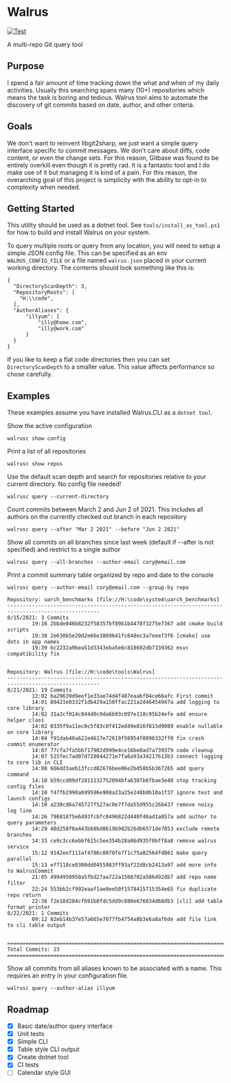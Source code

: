 # Walrus

[![Test](https://github.com/corytodd/Walrus/actions/workflows/run_tests.yml/badge.svg)](https://github.com/corytodd/Walrus/actions/workflows/run_tests.yml)

A multi-repo Git query tool

## Purpose

I spend a fair amount of time tracking down the what and when of my daily activities. Usually this searching spans many (10+) repositories which means the task is boring and tedious. Walrus 
tool aims to automate the discovery of git commits based on date, author, and other criteria. 

## Goals

We don't want to reinvent libgit2sharp, we just want a simple query interface specific to commit messages. We don't care about diffs, code content, or even the change sets.
For this reason, Gitbase was found to be entirely overkill even though it is pretty rad. It is a fantastic tool and I do make use of it but managing it is kind of a pain. For this reason, the 
overarching goal of this project is simplicity with the ability to opt-in to complexity when needed.

## Getting Started

This utility should be used as a dotnet tool. See `tools/install_as_tool.ps1` for how to build and install Walrus on your system.

To query multiple roots or query from any location, you will need to setup a simple JSON config file. This can be specified as an env `WALRUS_CONFIG_FILE` or a file
named `walrus.json` placed in your current working directory. The contents should look something like this is:

```
{
  "DirectoryScanDepth": 3,
  "RepositoryRoots": [
    "H:\\code",
  ],
  "AuthorAliases": {
	  "illyum": [
		  "illy@home.com",
		  "illy@work.com"
	  ]
  }
}
```

If you like to keep a flat code directories then you can set `DirectoryScanDepth` to a smaller value. This value affects performance so chose carefully.


## Examples

These examples assume you have installed Walrus.CLI as a `dotnet tool`.

Show the active configuration
```
walrusc show config
```
  
Print a list of all repositories
```
walrusc show repos
```

Use the default scan depth and search for repositories relative to your current directory. No config file needed!
```
walrusc query --current-directory
```
  
Count commits between March 2 and Jun 2 of 2021. This includes all authors on the currently checked out branch in each repository
```
walrusc query --after "Mar 2 2021" --before "Jun 2 2021"
```
  

Show all commits on all branches since last week (default if --after is not specified) and restrict to a single author
```
walrusc query --all-branches --author-email cory@email.com
```

Print a commit summary table organized by repo and date to the console
```
walrusc query --author-email cory@email.com --group-by repo

Repository: uarch_benchmarks [file://H:\code\system\uarch_benchmarks]
----------------------------------------------------------------------------------------------------
8/15/2021: 3 Commits
        19:16 2bbde046b8232f58357bf89b1b4478f3275e7367 add cmake build scripts
        19:38 2e630b5e20d2e66e3809641fc648ec3a7eeef3f6 [cmake] use dots in app names
        19:39 bc2232a9bea51d3343eba5e6c818692db7339362 msvc compatibility fix


Repository: Walrus [file://H:\code\tools\Walrus]
----------------------------------------------------------------------------------------------------
8/21/2021: 19 Commits
        12:02 ba29639d9eef1e33ae74d4f487eaabf04ce66afc First commit
        14:01 89421e0332f1db429a150ffac221a2d46454947a add logging to core library
        14:02 31a2cf014c844d0c9da6b93c097e118c95b24efe add ensure helper class
        14:02 0335f9a11ec0c5f83c0f412ed49e816f815d9089 enable nullable on core library
        14:04 f91dab40a622e4617e72619f56954f0896332ff0 fix crash commit enumerator
        14:07 77cfa7fa5bb717902d999e4ce16be8ad7a739379 code cleanup
        14:07 515fec7ad07d728044271e7fa6a93a34217613b3 connect logging to core lib in CLI
        14:08 666dd3aeb13fccd82676bee06e2bd50b5b367265 add query command
        14:10 b59ccd09df2811132752094bfa6307b6fbae3e40 stop tracking config files
        14:10 f47fb2990a0d9596e908a23a25e248b0b10a1f37 ignore test and launch configs
        14:10 a238cd6a745727f527ac0e7f7da55d955c26b437 remove noisy log line
        14:26 79681875e6493fcbfc0496822d440f46ad1a857a add author to query parameters
        14:29 48d258f0a443b68bd8619b982b26db6571de7853 exclude remote branches
        14:33 ce9c3cc6ebbf615c5ee354b28a06d935f0bff8a8 remove walrus service
        15:12 9142eef111af4786c0070fe7f1c75a82564fd861 make query parallel
        15:13 ef7118ce0300dd0455983ff93af22d8cb2413a97 add more info to WalrusCommit
        21:05 4994950950a5fbd27aa722a1568702a586492db7 add repo name filter
        22:24 553bb2cf992eaaf1ae8ee50f1578415715354e65 fix duplicate repo return
        22:36 f2e18d204cfb91b0fdc5dd9c880e676634d68db3 [cli] add table format printer
8/22/2021: 1 Commits
        09:12 82eb14b37e57a665e7077fb4754a8b3e6a8af6de add file link to cli table output


====================================================================================================
Total Commits: 23
====================================================================================================
```

Show all commits from all aliases known to be associated with a name. This requires an entry in your configuration file.
```
walrusc query --author-alias illyum
```

## Roadmap

- [x] Basic date/author query interface
- [x] Unit tests
- [x] Simple CLI 
- [x] Table style CLI output
- [x] Create dotnet tool
- [x] CI tests  
- [ ] Calendar style GUI 
